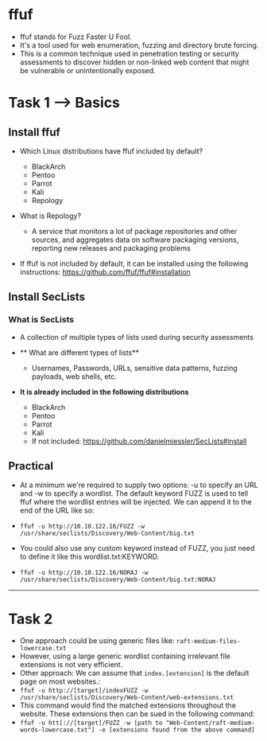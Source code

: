 # ffuf
* ffuf stands for Fuzz Faster U Fool.
* It's a tool used for web enumeration, fuzzing and directory brute forcing.
* This is a common technique used in penetration testing or security assessments to discover hidden or non-linked web content that might be vulnerable or unintentionally exposed.

# Task 1 --> Basics
## Install ffuf
* Which Linux distributions have ffuf included by default?
  * BlackArch
  * Pentoo
  * Parrot
  * Kali
  * Repology
 
* What is Repology?
  * A service that monitors a lot of package repositories and other sources, and aggregates data on software packaging versions, reporting new releases and packaging problems

* If ffuf is not included by default, it can be installed using the following instructions: https://github.com/ffuf/ffuf#installation


## Install SecLists

### What is SecLists
* A collection of multiple types of lists used during security assessments

* ** What are different types of lists**
  * Usernames, Passwords, URLs, sensitive data patterns, fuzzing payloads, web shells, etc.
 
* **It is already included in the following distributions**
  * BlackArch
  * Pentoo
  * Parrot
  * Kali
  * If not included: https://github.com/danielmiessler/SecLists#install
 
## Practical
* At a minimum we're required to supply two options: -u to specify an URL and -w to specify a wordlist. The default keyword FUZZ is used to tell ffuf where the wordlist entries will be injected. We can append it to the end of the URL like so:

* `ffuf -u http://10.10.122.16/FUZZ -w /usr/share/seclists/Discovery/Web-Content/big.txt`

* You could also use any custom keyword instead of FUZZ, you just need to define it like this wordlist.txt:KEYWORD.

* `ffuf -u http://10.10.122.16/NORAJ -w /usr/share/seclists/Discovery/Web-Content/big.txt:NORAJ`

***
# Task 2
* One approach could be using generic files like: `raft-medium-files-lowercase.txt`
* However, using a large generic wordlist containing irrelevant file extensions is not very efficient.
* Other approach: We can assume that `index.[extension]` is the default page on most websites.:
* `ffuf -u http://[target]/indexFUZZ -w /usr/share/seclists/Discovery/Web-Content/web-extensions.txt`
* This command would find the matched extensions throughout the website. These extensions then can be sued in the following command:
 * `ffuf -u htt[://[target]/FUZZ -w [path to "Web-Content/raft-medium-words-lowercase.txt"] -e [extensions found from the above command]`
